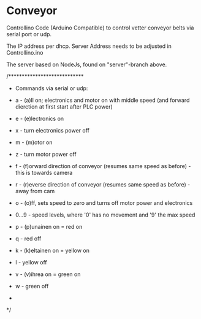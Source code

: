 # Conveyor
Controllino Code (Arduino Compatible) to control vetter conveyor belts via serial port or udp. 

The IP address per dhcp. Server Address needs to be adjusted in Controllino.ino

The server based on NodeJs, found on "server"-branch above. 

/****************************
 * Commands via serial or udp:
 
 *  a - (a)ll on; electronics and motor on with middle speed (and forward dierction at first start after PLC power)
 *  e - (e)lectronics on
 *  x - turn electronics power off
 *  m - (m)otor on
 *  z - turn motor power off
 *  f - (f)orward direction of conveyor (resumes same speed as before) - this is towards camera
 *  r - (r)everse direction of conveyor (resumes same speed as before) - away from cam
 *  o - (o)ff, sets speed to zero and turns off motor power and electronics
 *  0...9 - speed levels, where '0' has no movement and '9' the max speed
 *  p - (p)unainen on = red on
 *  q - red off
 *  k - (k)eltainen on = yellow on
 *  l - yellow off
 *  v - (v)ihrea on = green on
 *  w - green off
 *
 */
